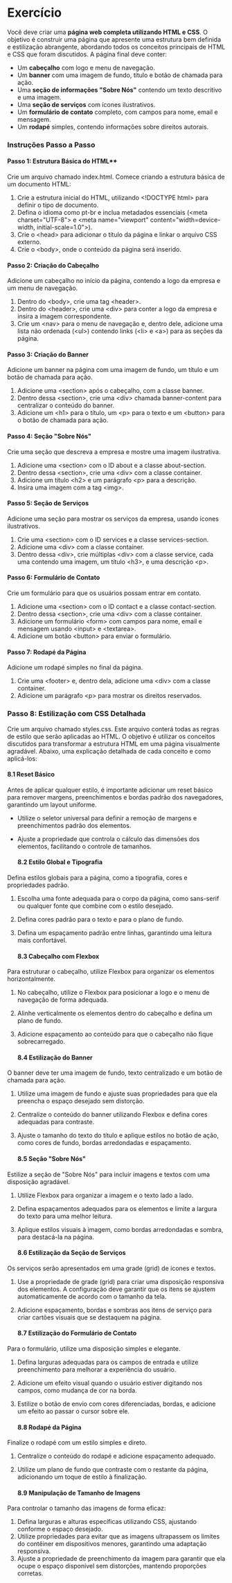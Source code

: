 # Exercício

Você deve criar uma **página web completa utilizando HTML e CSS**. O objetivo é construir uma página que apresente uma estrutura bem definida e estilização abrangente, abordando todos os conceitos principais de HTML e CSS que foram discutidos. A página final deve conter:

* Um **cabeçalho** com logo e menu de navegação.  
* Um **banner** com uma imagem de fundo, título e botão de chamada para ação.  
* Uma **seção de informações "Sobre Nós"** contendo um texto descritivo e uma imagem.  
* Uma **seção de serviços** com ícones ilustrativos.  
* Um **formulário de contato** completo, com campos para nome, email e mensagem.  
* Um **rodapé** simples, contendo informações sobre direitos autorais.

### **Instruções Passo a Passo**

#### Passo 1: Estrutura Básica do HTML**

Crie um arquivo chamado index.html. Comece criando a estrutura básica de um documento HTML:

1. Crie a estrutura inicial do HTML, utilizando \<\!DOCTYPE html\> para definir o tipo de documento.  
2. Defina o idioma como pt-br e inclua metadados essenciais (\<meta charset="UTF-8"\> e \<meta name="viewport" content="width=device-width, initial-scale=1.0"\>).  
3. Crie o \<head\> para adicionar o título da página e linkar o arquivo CSS externo.  
4. Crie o \<body\>, onde o conteúdo da página será inserido.

#### **Passo 2: Criação do Cabeçalho**

Adicione um cabeçalho no início da página, contendo a logo da empresa e um menu de navegação.

1. Dentro do \<body\>, crie uma tag \<header\>.  
2. Dentro do \<header\>, crie uma \<div\> para conter a logo da empresa e insira a imagem correspondente.  
3. Crie um \<nav\> para o menu de navegação e, dentro dele, adicione uma lista não ordenada (\<ul\>) contendo links (\<li\> e \<a\>) para as seções da página.

#### **Passo 3: Criação do Banner**

Adicione um banner na página com uma imagem de fundo, um título e um botão de chamada para ação.

1. Adicione uma \<section\> após o cabeçalho, com a classe banner.  
2. Dentro dessa \<section\>, crie uma \<div\> chamada banner-content para centralizar o conteúdo do banner.  
3. Adicione um \<h1\> para o título, um \<p\> para o texto e um \<button\> para o botão de chamada para ação.

#### **Passo 4: Seção "Sobre Nós"**

Crie uma seção que descreva a empresa e mostre uma imagem ilustrativa.

1. Adicione uma \<section\> com o ID about e a classe about-section.  
2. Dentro dessa \<section\>, crie uma \<div\> com a classe container.  
3. Adicione um título \<h2\> e um parágrafo \<p\> para a descrição.  
4. Insira uma imagem com a tag \<img\>.

#### **Passo 5: Seção de Serviços**

Adicione uma seção para mostrar os serviços da empresa, usando ícones ilustrativos.

1. Crie uma \<section\> com o ID services e a classe services-section.  
2. Adicione uma \<div\> com a classe container.  
3. Dentro dessa \<div\>, crie múltiplas \<div\> com a classe service, cada uma contendo uma imagem, um título \<h3\>, e uma descrição \<p\>.

#### **Passo 6: Formulário de Contato**

Crie um formulário para que os usuários possam entrar em contato.

1. Adicione uma \<section\> com o ID contact e a classe contact-section.  
2. Dentro dessa \<section\>, crie uma \<div\> com a classe container.  
3. Adicione um formulário \<form\> com campos para nome, email e mensagem usando \<input\> e \<textarea\>.  
4. Adicione um botão \<button\> para enviar o formulário.

#### **Passo 7: Rodapé da Página**

Adicione um rodapé simples no final da página.

1. Crie uma \<footer\> e, dentro dela, adicione uma \<div\> com a classe container.  
2. Adicione um parágrafo \<p\> para mostrar os direitos reservados.

### **Passo 8: Estilização com CSS Detalhada**

Crie um arquivo chamado styles.css. Este arquivo conterá todas as regras de estilo que serão aplicadas ao HTML. O objetivo é utilizar os conceitos discutidos para transformar a estrutura HTML em uma página visualmente agradável. Abaixo, uma explicação detalhada de cada conceito e como aplicá-los:

#### **8.1 Reset Básico**

Antes de aplicar qualquer estilo, é importante adicionar um reset básico para remover margens, preenchimentos e bordas padrão dos navegadores, garantindo um layout uniforme.

* Utilize o seletor universal para definir a remoção de margens e preenchimentos padrão dos elementos.  
* Ajuste a propriedade que controla o cálculo das dimensões dos elementos, facilitando o controle de tamanhos.

  #### **8.2 Estilo Global e Tipografia**

Defina estilos globais para a página, como a tipografia, cores e propriedades padrão.

1. Escolha uma fonte adequada para o corpo da página, como sans-serif ou qualquer fonte que combine com o estilo desejado.  
2. Defina cores padrão para o texto e para o plano de fundo.  
3. Defina um espaçamento padrão entre linhas, garantindo uma leitura mais confortável.

   #### **8.3 Cabeçalho com Flexbox**

Para estruturar o cabeçalho, utilize Flexbox para organizar os elementos horizontalmente.

1. No cabeçalho, utilize o Flexbox para posicionar a logo e o menu de navegação de forma adequada.  
2. Alinhe verticalmente os elementos dentro do cabeçalho e defina um plano de fundo.  
3. Adicione espaçamento ao conteúdo para que o cabeçalho não fique sobrecarregado.

   #### **8.4 Estilização do Banner**

O banner deve ter uma imagem de fundo, texto centralizado e um botão de chamada para ação.

1. Utilize uma imagem de fundo e ajuste suas propriedades para que ela preencha o espaço desejado sem distorção.  
2. Centralize o conteúdo do banner utilizando Flexbox e defina cores adequadas para contraste.  
3. Ajuste o tamanho do texto do título e aplique estilos no botão de ação, como cores de fundo, bordas arredondadas e espaçamento.

   #### **8.5 Seção "Sobre Nós"**

Estilize a seção de "Sobre Nós" para incluir imagens e textos com uma disposição agradável.

1. Utilize Flexbox para organizar a imagem e o texto lado a lado.  
2. Defina espaçamentos adequados para os elementos e limite a largura do texto para uma melhor leitura.  
3. Aplique estilos visuais à imagem, como bordas arredondadas e sombra, para destacá-la na página.

   #### **8.6 Estilização da Seção de Serviços**

Os serviços serão apresentados em uma grade (grid) de ícones e textos.

1. Use a propriedade de grade (grid) para criar uma disposição responsiva dos elementos. A configuração deve garantir que os itens se ajustem automaticamente de acordo com o tamanho da tela.  
2. Adicione espaçamento, bordas e sombras aos itens de serviço para criar cartões visuais que se destaquem na página.

   #### **8.7 Estilização do Formulário de Contato**

Para o formulário, utilize uma disposição simples e elegante.

1. Defina larguras adequadas para os campos de entrada e utilize preenchimento para melhorar a experiência do usuário.  
2. Adicione um efeito visual quando o usuário estiver digitando nos campos, como mudança de cor na borda.  
3. Estilize o botão de envio com cores diferenciadas, bordas, e adicione um efeito ao passar o cursor sobre ele.

   #### **8.8 Rodapé da Página**

Finalize o rodapé com um estilo simples e direto.

1. Centralize o conteúdo do rodapé e adicione espaçamento adequado.  
2. Utilize um plano de fundo que contraste com o restante da página, adicionando um toque de estilo à finalização.

   #### **8.9 Manipulação de Tamanho de Imagens**

Para controlar o tamanho das imagens de forma eficaz:

1. Defina larguras e alturas específicas utilizando CSS, ajustando conforme o espaço desejado.  
2. Utilize propriedades para evitar que as imagens ultrapassem os limites do contêiner em dispositivos menores, garantindo uma adaptação responsiva.  
3. Ajuste a propriedade de preenchimento da imagem para garantir que ela ocupe o espaço disponível sem distorções, mantendo proporções corretas.
